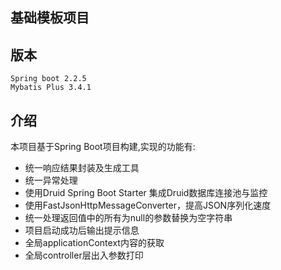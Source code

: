 ## 基础模板项目

## 版本

    Spring boot 2.2.5
    Mybatis Plus 3.4.1
  
## 介绍

本项目基于Spring Boot项目构建,实现的功能有:
    
- 统一响应结果封装及生成工具
- 统一异常处理
- 使用Druid Spring Boot Starter 集成Druid数据库连接池与监控
- 使用FastJsonHttpMessageConverter，提高JSON序列化速度
- 统一处理返回值中的所有为null的参数替换为空字符串
- 项目启动成功后输出提示信息
- 全局applicationContext内容的获取
- 全局controller层出入参数打印
